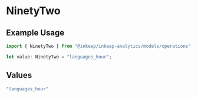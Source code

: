 # NinetyTwo

## Example Usage

```typescript
import { NinetyTwo } from "@inkeep/inkeep-analytics/models/operations";

let value: NinetyTwo = "languages_hour";
```

## Values

```typescript
"languages_hour"
```